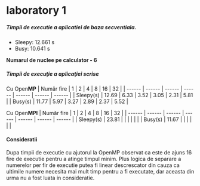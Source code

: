 # laboratory 1

##### Timpii de executie a aplicatiei de baza secventiala.
  - Sleepy: 12.661 s  
  - Busy: 10.641 s

__Numarul de nuclee pe calculator - **6**__

##### Timpii de execuţie a aplicaţiei scrise

Cu Open**MP**
| Număr fire | 1 | 2 | 4 | 8 | 16 | 32 |
| ------ | ------ | ------ | ------ | ------ | ------ | ------ |
| Sleepy(s) | 12.69 | 6.33 | 3.52 | 3.05 | 2.31 | 5.81 |
| Busy(s) | 11.77 | 5.97 | 3.27 | 2.89 | 2.37 | 5.52 |


Cu Open**MPI**
| Număr fire | 1 | 2 | 4 | 8 | 16 | 32 |
| ------ | ------ | ------ | ------ | ------ | ------ | ------ |
| Sleepy(s) | 23.81 | |  | | | |
| Busy(s) | 11.67 | | | | | |


#### Consideratii
Dupa timpii de executie cu ajutorul la OpenMP observat ca este de ajuns 16 fire de executie pentru a atinge timpul minim. Plus logica de separare a numerelor per fir de executie putea fi linear descrescator din cauza ca ultimile numere necesita mai mult timp pentru a fi executate, dar aceasta din urma nu a fost luata in consideratie.

